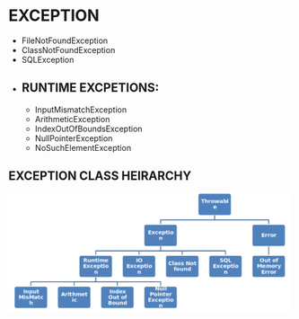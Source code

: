 # EXCEPTION

<ul>

<li>FileNotFoundException</li>
<li>ClassNotFoundException</li>
<li>SQLException</li>
<li>
 <h2>RUNTIME EXCPETIONS:</h2>
<ul>
<li>InputMismatchException</li>
<li>ArithmeticException</li>
<li>IndexOutOfBoundsException</li>
<li>NullPointerException</li>
<li>NoSuchElementException</li>
</ul>
</li>
</ul>

## EXCEPTION CLASS HEIRARCHY

<img src="./exceptionClassHeirarchy.png">
